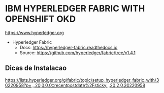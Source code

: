 # IBM HYPERLEDGER FABRIC WITH OPENSHIFT OKD

https://www.hyperledger.org

  - Hyperledger Fabric
    - Docs: https://hyperledger-fabric.readthedocs.io
    - Source: https://github.com/hyperledger/fabric/tree/v1.4.1

## Dicas de Instalacao

https://lists.hyperledger.org/g/fabric/topic/setup_hyperledger_fabric_with/30220958?p=,,,20,0,0,0::recentpostdate%2Fsticky,,,20,2,0,30220958
